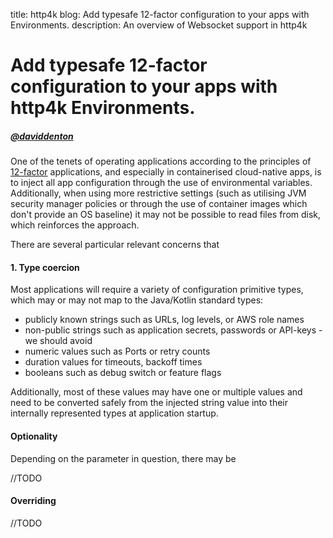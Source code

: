 title: http4k blog: Add typesafe 12-factor configuration to your apps with Environments.
description: An overview of Websocket support in http4k

# Add typesafe 12-factor configuration to your apps with http4k Environments.

##### [@daviddenton](http://github.com/daviddenton) 

One of the tenets of operating applications according to the principles of [12-factor](https://12factor.net/) applications, and especially in containerised cloud-native apps, is 
to inject all app configuration through the use of environmental variables. Additionally, when using more restrictive settings (such as utilising JVM security manager policies or 
through the use of container images which don't provide an OS baseline) it may not be possible to read files from disk, which reinforces the approach.

There are several particular relevant concerns that

#### 1. Type coercion
Most applications will require a variety of configuration primitive types, which may or may not map to the Java/Kotlin standard types:

- publicly known strings such as URLs, log levels, or AWS role names
- non-public strings such as application secrets, passwords or API-keys - we should avoid 
- numeric values such as Ports or retry counts
- duration values for timeouts, backoff times
- booleans such as debug switch or feature flags

Additionally, most of these values may have one or multiple values and need to be converted safely from the injected string value into their internally represented types at application startup.

#### Optionality
Depending on the parameter in question, there may be 

//TODO

#### Overriding

//TODO
